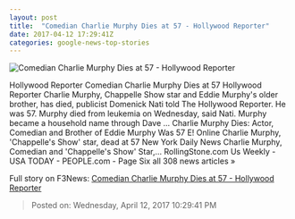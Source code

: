 ```yaml
---
layout: post
title:  "Comedian Charlie Murphy Dies at 57 - Hollywood Reporter"
date: 2017-04-12 17:29:41Z
categories: google-news-top-stories
---
```


![Comedian Charlie Murphy Dies at 57 - Hollywood Reporter](http://cdn2.thr.com/sites/default/files/2017/04/gettyimages-101247634_-_h_2017.jpg)

Hollywood Reporter Comedian Charlie Murphy Dies at 57 Hollywood Reporter Charlie Murphy, Chappelle Show star and Eddie Murphy's older brother, has died, publicist Domenick Nati told The Hollywood Reporter. He was 57. Murphy died from leukemia on Wednesday, said Nati. Murphy became a household name through Dave ... Charlie Murphy Dies: Actor, Comedian and Brother of Eddie Murphy Was 57 E! Online Charlie Murphy, 'Chappelle's Show' star, dead at 57 New York Daily News Charlie Murphy, Comedian and 'Chappelle's Show' Star,... RollingStone.com Us Weekly - USA TODAY - PEOPLE.com - Page Six all 308 news articles »


Full story on F3News: [Comedian Charlie Murphy Dies at 57 - Hollywood Reporter](http://www.f3nws.com/n/MaVhgD)

> Posted on: Wednesday, April 12, 2017 10:29:41 PM
